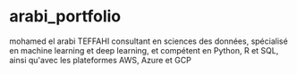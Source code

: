 # arabi_portfolio
mohamed el arabi TEFFAHI consultant en sciences des données, spécialisé en machine learning et deep learning, et compétent en Python, R et SQL, ainsi qu'avec les plateformes AWS, Azure et GCP
